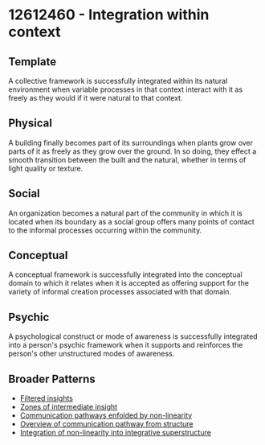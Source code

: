 # 12612460 - Integration within context

## Template

A collective framework is successfully integrated within its natural environment when variable processes in that context interact with it as freely as they would if it were natural to that context.

## Physical

A building finally becomes part of its surroundings when plants grow over parts of it as freely as they grow over the ground. In so doing, they effect a smooth transition between the built and the natural, whether in terms of light quality or texture.

## Social

An organization becomes a natural part of the community in which it is located when its boundary as a social group offers many points of contact to the informal processes occurring within the community.

## Conceptual

A conceptual framework is successfully integrated into the conceptual domain to which it relates when it is accepted as offering support for the variety of informal creation processes associated with that domain.

## Psychic

A psychological construct or mode of awareness is successfully integrated into a person's psychic framework when it supports and reinforces the person's other unstructured modes of awareness.

## Broader Patterns

- [Filtered insights](12612380)
- [Zones of intermediate insight](12612230)
- [Communication pathways enfolded by non-linearity](12611740)
- [Overview of communication pathway from structure](12611640)
- [Integration of non-linearity into integrative superstructure](12611180)
